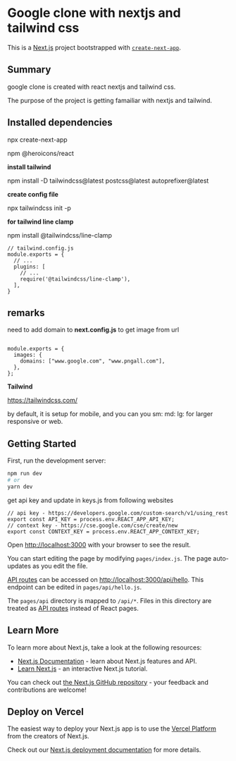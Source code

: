 # Google clone with nextjs and tailwind css

This is a [Next.js](https://nextjs.org/) project bootstrapped with [`create-next-app`](https://github.com/vercel/next.js/tree/canary/packages/create-next-app).

## Summary
google clone is created with react nextjs and tailwind css.

The purpose of the project is getting famailiar with nextjs and tailwind.


## Installed dependencies
npx create-next-app

npm @heroicons/react

**install tailwind**

npm install -D tailwindcss@latest postcss@latest autoprefixer@latest

**create config file**

npx tailwindcss init -p

**for tailwind line clamp**

npm install @tailwindcss/line-clamp

```
// tailwind.config.js
module.exports = {
  // ...
  plugins: [
    // ...
    require('@tailwindcss/line-clamp'),
  ],
}

```

## remarks
need to add domain to **next.config.js** to get image from url
```

module.exports = {
  images: {
    domains: ["www.google.com", "www.pngall.com"],
  },
};

```

**Tailwind**

https://tailwindcss.com/

by default, it is setup for mobile, and you can you sm: md: lg: for larger responsive or web.


## Getting Started

First, run the development server:

```bash
npm run dev
# or
yarn dev
```

get api key and update in keys.js from following websites
```
// api key - https://developers.google.com/custom-search/v1/using_rest
export const API_KEY = process.env.REACT_APP_API_KEY;
// context key - https://cse.google.com/cse/create/new
export const CONTEXT_KEY = process.env.REACT_APP_CONTEXT_KEY;
```

Open [http://localhost:3000](http://localhost:3000) with your browser to see the result.

You can start editing the page by modifying `pages/index.js`. The page auto-updates as you edit the file.

[API routes](https://nextjs.org/docs/api-routes/introduction) can be accessed on [http://localhost:3000/api/hello](http://localhost:3000/api/hello). This endpoint can be edited in `pages/api/hello.js`.

The `pages/api` directory is mapped to `/api/*`. Files in this directory are treated as [API routes](https://nextjs.org/docs/api-routes/introduction) instead of React pages.

## Learn More

To learn more about Next.js, take a look at the following resources:

- [Next.js Documentation](https://nextjs.org/docs) - learn about Next.js features and API.
- [Learn Next.js](https://nextjs.org/learn) - an interactive Next.js tutorial.

You can check out [the Next.js GitHub repository](https://github.com/vercel/next.js/) - your feedback and contributions are welcome!

## Deploy on Vercel

The easiest way to deploy your Next.js app is to use the [Vercel Platform](https://vercel.com/new?utm_medium=default-template&filter=next.js&utm_source=create-next-app&utm_campaign=create-next-app-readme) from the creators of Next.js.

Check out our [Next.js deployment documentation](https://nextjs.org/docs/deployment) for more details.
